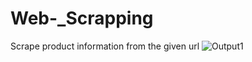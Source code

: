 # Web-_Scrapping
Scrape product information from the given url 
![Output1](https://github.com/HrishiKudale/Web-_Scrapping/assets/97778777/5e165898-1f41-42db-a7ad-ed2940080452)
